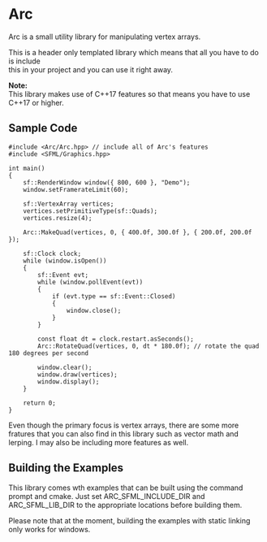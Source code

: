# Arc

Arc is a small utility library for manipulating vertex arrays.  

This is a header only templated library which means that all you have to do is include  
this in your project and you can use it right away.

**Note:**  
This library makes use of C++17 features so that means you have to use  
C++17 or higher.

## Sample Code
```
#include <Arc/Arc.hpp> // include all of Arc's features
#include <SFML/Graphics.hpp>

int main()
{
    sf::RenderWindow window({ 800, 600 }, "Demo");
    window.setFramerateLimit(60);
    
    sf::VertexArray vertices;
    vertices.setPrimitiveType(sf::Quads);
    vertices.resize(4);
    
    Arc::MakeQuad(vertices, 0, { 400.0f, 300.0f }, { 200.0f, 200.0f });
    
    sf::Clock clock;
    while (window.isOpen())
    {
        sf::Event evt;
        while (window.pollEvent(evt))
        {
            if (evt.type == sf::Event::Closed)
            {
                window.close();
            }
        }
        
        const float dt = clock.restart.asSeconds();
        Arc::RotateQuad(vertices, 0, dt * 180.0f); // rotate the quad 180 degrees per second
        
        window.clear();
        window.draw(vertices);
        window.display();
    }
    
    return 0;
}
```

Even though the primary focus is vertex arrays, there are some more fratures that you can also
find in this library such as vector math and lerping. I may also be including more features as well.  

## Building the Examples
This library comes wth examples that can be built using the command prompt and cmake. Just set ARC_SFML_INCLUDE_DIR
and ARC_SFML_LIB_DIR to the appropriate locations before building them.

Please note that at the moment, building the examples with static linking only works for windows.

